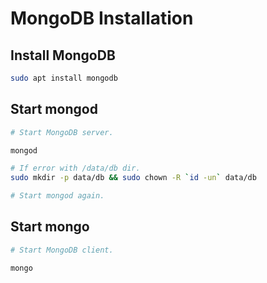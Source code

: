 MongoDB Installation
====================

Install MongoDB
---------------

```sh
sudo apt install mongodb
```

Start mongod
------------

```sh
# Start MongoDB server.

mongod
```
```sh
# If error with /data/db dir.
sudo mkdir -p data/db && sudo chown -R `id -un` data/db

# Start mongod again.
```

Start mongo
-----------

```sh
# Start MongoDB client.

mongo
```